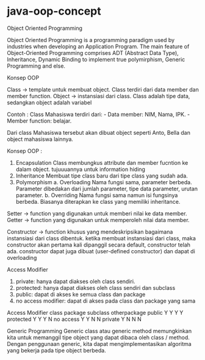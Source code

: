 # java-oop-concept

Object Oriented Programming 

Object Oriented Programming is a programming paradigm used by industries when developing an Application Program.
The main feature of Object-Oriented Programming comprises ADT (Abstract Data Type), Inheritance, Dynamic Binding to
implement true polymirphism, Generic Programming and else.

Konsep OOP

Class -> template untuk membuat object. Class terdiri dari data member dan member function.
Object -> instansiasi dari class.
Class adalah tipe data, sedangkan object adalah variabel

Contoh : 
Class Mahasiswa terdiri dari:
	- Data member: NIM, Nama, IPK.
	- Member function: belajar.

Dari class Mahasiswa tersebut akan dibuat object seperti Anto, Bella dan object mahasiswa lainnya.

Konsep OOP :
1. Encapsulation
   Class membungkus attribute dan member fucntion ke dalam object. tujuuuannya untuk information hiding
2. Inheritance
   Membuat tipe class baru dari tipe class yang sudah ada.
3. Polymorphism
	a. Overloading
	   Nama fungsi sama, parameter berbeda. Parameter dibedakan dari jumlah parameter, tipe data parameter, urutan parameter.
	b. Overriding
	   Nama fungsi sama namun isi fungsinya berbeda. Biasanya diterapkan ke class yang memiliki inheritance.

Setter -> function yang digunakan untuk memberi nilai ke data member.
Getter -> function yang digunakan untuk memperoleh nilai data member.

Constructor -> function khusus yang mendeskripsikan bagaimana instansiasi dari class dibentuk.
ketika membuat instansiasi dari class, maka  constructor akan pertama kali dipanggil
secara default, constructor telah ada.
constructor dapat juga dibuat (user-defined constructor) dan dapat di overloading

Access Modifier
1. private: hanya dapat diakses oleh class sendiri.
2. protected: hanya dapat diakses oleh class sendiri dan subclass
3. public: dapat di akses ke semua class dan package
4. no access modifier: dapat di akses pada class dan package yang sama

Access Modifier	class	package	subclass  otherpackage
public		Y	Y	Y		Y
protected	Y	Y	Y		N
no access 	Y	Y	N		N
private		Y	N	N		N


Generic Programming
Generic class atau generic method memungkinkan kita untuk memanggil tipe object yang dapat dibaca oleh class / method.
Dengan penggunaan generic, kita dapat mengimplementasikan algoritma yang bekerja pada tipe object berbeda.
